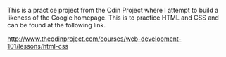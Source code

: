 This is a practice project from the Odin Project where I attempt to build a likeness of the Google homepage. This is to practice HTML and CSS and can be found at the following link.

http://www.theodinproject.com/courses/web-development-101/lessons/html-css